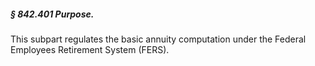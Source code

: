 ##### § 842.401 Purpose. #####

This subpart regulates the basic annuity computation under the Federal Employees Retirement System (FERS).